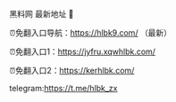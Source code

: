 黑料网 最新地址 👋

⏰免翻入口导航：https://hlbk9.com/ （最新）

⏰免翻入口1：https://jyfru.xqwhlbk.com/

⏰免翻入口2：https://kerhlbk.com/

telegram:https://t.me/hlbk_zx
